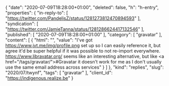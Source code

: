 {
  "date": "2020-07-09T18:28:00+01:00",
  "deleted": false,
  "h": "h-entry",
  "properties": {
    "in-reply-to": [
      "https://twitter.com/PandelisZ/status/1281273812470894593"
    ],
    "syndication": [
      "https://twitter.com/JamieTanna/status/1281286624417132546"
    ],
    "published": [
      "2020-07-09T18:28:00+01:00"
    ],
    "category": [
      "gravatar"
    ],
    "content": [
      {
        "html": "",
        "value": "I've got https://www.jvt.me/img/profile.png set up so I can easily reference it, but agree it'd be super helpful if it was possible to not re-import everywhere. https://www.libravatar.org/ seems like an interesting alternative, but like <a href=\"/tags/gravatar/\">#Gravatar</a> it doesn't work for me as I don't usually use the same email address across services"
      }
    ]
  },
  "kind": "replies",
  "slug": "2020/07/twynf",
  "tags": [
    "gravatar"
  ],
  "client_id": "https://indigenous.realize.be"
}
